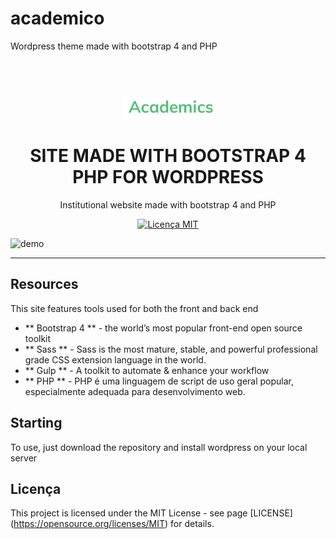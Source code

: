 # academico
Wordpress theme made with bootstrap 4 and PHP
<h1 align = "center">
<br>
 <img src = "/images/logo.png">
<br>
<br>
SITE MADE WITH BOOTSTRAP 4 PHP FOR WORDPRESS
</h1>

<p align = "center">Institutional website made with bootstrap 4 and PHP </p>

<p align = "center">
  <a href="https://opensource.org/licenses/MIT">
    <img src = "https://img.shields.io/badge/License-MIT-blue.svg" alt = "Licença MIT">
  </a>
</p>

[//]: # (Adicione seus gifs / imagens aqui :)
<div>
  <img src = "/gif-academico.gif" alt = "demo" height = "425">
</div>

<hr />

## Resources
[//]: # (Adicione os recursos do seu projeto aqui :)
This site features tools used for both the front and back end

-  ** Bootstrap 4 ** - the world’s most popular front-end open source toolkit
-  ** Sass ** - Sass is the most mature, stable, and powerful professional grade CSS extension language in the world.
-  ** Gulp ** - A toolkit to automate & enhance your workflow
-  ** PHP ** - PHP é uma linguagem de script de uso geral popular, especialmente adequada para desenvolvimento web.

## Starting

To use, just download the repository and install wordpress on your local server
## Licença

This project is licensed under the MIT License - see page [LICENSE] (https://opensource.org/licenses/MIT) for details.
